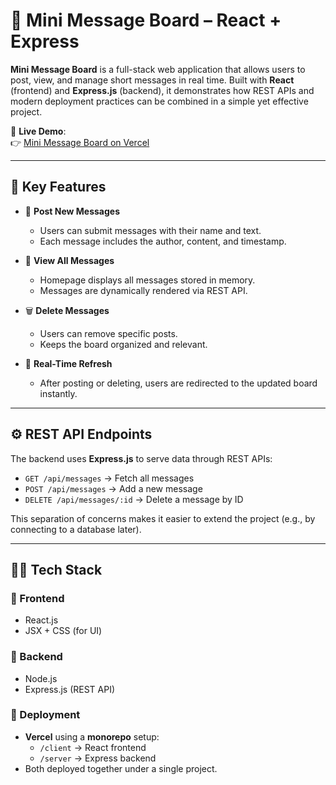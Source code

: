 # 💬 Mini Message Board – React + Express  

**Mini Message Board** is a full-stack web application that allows users to post, view, and manage short messages in real time. Built with **React** (frontend) and **Express.js** (backend), it demonstrates how REST APIs and modern deployment practices can be combined in a simple yet effective project.  

🔗 **Live Demo**:  
👉 [Mini Message Board on Vercel](https://mini-message-board-zeta.vercel.app/)  

---

## 📌 Key Features  

- 📝 **Post New Messages**  
  - Users can submit messages with their name and text.  
  - Each message includes the author, content, and timestamp.  

- 📜 **View All Messages**  
  - Homepage displays all messages stored in memory.  
  - Messages are dynamically rendered via REST API.  

- 🗑️ **Delete Messages**  
  - Users can remove specific posts.  
  - Keeps the board organized and relevant.  

- 🔄 **Real-Time Refresh**  
  - After posting or deleting, users are redirected to the updated board instantly.  

---

## ⚙️ REST API Endpoints  

The backend uses **Express.js** to serve data through REST APIs:  

- `GET /api/messages` → Fetch all messages  
- `POST /api/messages` → Add a new message  
- `DELETE /api/messages/:id` → Delete a message by ID  

This separation of concerns makes it easier to extend the project (e.g., by connecting to a database later).  

---

## 🧑‍💻 Tech Stack  

### 🔷 Frontend  
- React.js  
- JSX + CSS (for UI)  

### 🔶 Backend  
- Node.js  
- Express.js (REST API)  

### 🚀 Deployment  
- **Vercel** using a **monorepo** setup:  
  - `/client` → React frontend  
  - `/server` → Express backend  
- Both deployed together under a single project.  
